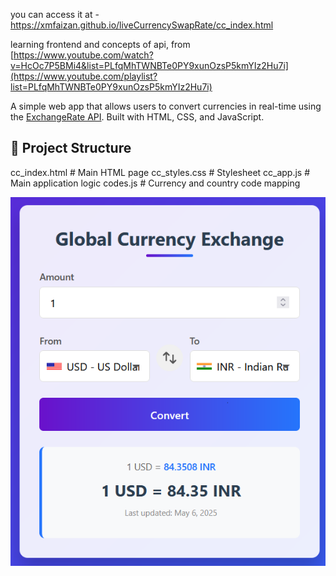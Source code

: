 you can access it at - https://xmfaizan.github.io/liveCurrencySwapRate/cc_index.html

learning frontend and concepts of api, from [https://www.youtube.com/watch?v=HcOc7P5BMi4&list=PLfqMhTWNBTe0PY9xunOzsP5kmYIz2Hu7i](https://www.youtube.com/playlist?list=PLfqMhTWNBTe0PY9xunOzsP5kmYIz2Hu7i)

A simple web app that allows users to convert currencies in real-time using the [ExchangeRate API](https://www.exchangerate-api.com/). Built with HTML, CSS, and JavaScript.

## 📁 Project Structure

cc_index.html # Main HTML page
cc_styles.css # Stylesheet
cc_app.js # Main application logic
codes.js # Currency and country code mapping

![Screenshot](s1.png) 
